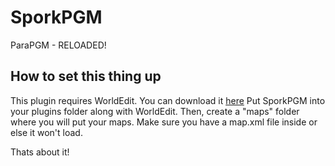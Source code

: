 SporkPGM
========

ParaPGM - RELOADED! 


How to set this thing up
------------------------
This plugin requires WorldEdit. You can download it [here](http://dev.bukkit.org/media/files/715/448/worldedit-5.5.7.zip "here")
Put SporkPGM into your plugins folder along with WorldEdit. Then, create a "maps" folder where you will put your maps. Make sure you have a map.xml file inside
or else it won't load. 

Thats about it!





